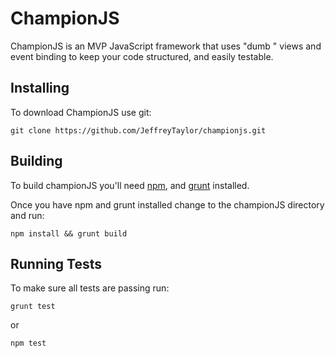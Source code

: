 ChampionJS
==========

ChampionJS is an MVP JavaScript framework that uses "dumb " views and event binding to keep your code structured, and easily testable.

Installing
----------

To download ChampionJS use git:  

    git clone https://github.com/JeffreyTaylor/championjs.git

Building
--------

To build championJS you'll need [npm](https://npmjs.org/), and [grunt](http://gruntjs.com/) installed.

Once you have npm and grunt installed change to the championJS directory and run:

    npm install && grunt build

    
Running Tests
-------------

To make sure all tests are passing run:

    grunt test
    
or

    npm test